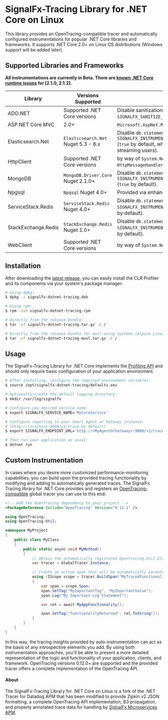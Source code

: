 # SignalFx-Tracing Library for .NET Core on Linux

This library provides an OpenTracing-compatible tracer and automatically configured instrumentations for popular .NET Core libraries and frameworks.  It supports .NET Core 2.0+ on Linux OS distributions (Windows support will be added later).

## Supported Libraries and Frameworks

**All instrumentations are currently in Beta. There are [known .NET Core runtime issues](https://github.com/dotnet/coreclr/issues/18448) for [2.1.0, 2.1.2].**

| Library | Versions Supported | Notes |
| ---     | ---                | ---   |
| ADO.NET | Supported .NET Core versions | Disable sanitization of `db.statement` with `SIGNALFX_SANITIZE_SQL_STATEMENTS=false` (`true` by default) |
| ASP.NET Core MVC | 2.0+ | `Microsoft.AspNet.Mvc.Core` NuGet and built-in packages |
| Elasticsearch.Net | `Elasticsearch.Net` Nuget 5.3 - 6.x | Disable `db.statement` tagging with `SIGNALFX_INSTRUMENTATION_ELASTICSEARCH_TAG_QUERIES=false` (`true` by default, which may introduce overhead for direct streaming users). |
| HttpClient | Supported .NET Core versions | by way of `System.Net.Http.HttpClientHandler` and `HttpMessageHandler` instrumentations |
| MongoDB | `MongoDB.Driver.Core` Nuget 2.1.0+ | Disable `db.statement` tagging with `SIGNALFX_INSTRUMENTATION_MONGODB_TAG_COMMANDS=false` (`true` by default). |
| Npgsql | `Npqsql` Nuget 4.0+ | Provided via enhanced ADO.NET instrumentation |
| ServiceStack.Redis | `ServiceStack.Redis` Nuget 4.0+ | Disable `db.statement` tagging with `SIGNALFX_INSTRUMENTATION_REDIS_TAG_COMMANDS=false` (`true` by default). |
| StackExchange.Redis | `StackExchange.Redis` Nuget 1.0+ | Disable `db.statement` tagging with `SIGNALFX_INSTRUMENTATION_REDIS_TAG_COMMANDS=false` (`true` by default). |
| WebClient | Supported .NET Core versions | by way of `System.Net.WebRequest` instrumentation |

## Installation

After downloading the [latest release](https://github.com/signalfx/signalfx-dotnet-tracing/releases/latest), you can easily install the CLR Profiler and its components via your system's package manager:

```bash
# Using dpkg:
$ dpkg -i signalfx-dotnet-tracing.deb

# Using rpm:
$ rpm -ivh signalfx-dotnet-tracing.rpm

# Directly from the release bundle:
$ tar -xf signalfx-dotnet-tracing.tar.gz -C /

# Directly from the release bundle for musl-using systems (Alpine Linux):
$ tar -xf signalfx-dotnet-tracing-musl.tar.gz -C /
```

## Usage

The SignalFx-Tracing Library for .NET Core implements the [Profiling API](https://docs.microsoft.com/en-us/dotnet/framework/unmanaged-api/profiling/) and should only require basic configuration of your application environment.

```bash
# After installing, configure the required environment variables:
$ source /opt/signalfx-dotnet-tracing/defaults.env

# Optionally create the default logging directory:
$ mkdir /var/log/signalfx

# Configure you desired service name:
$ export SIGNALFX_SERVICE_NAME='MyCoreService'

# Configure reporting to your Smart Agent or Gateway instance:
# (http://localhost:9080/v1/trace by default)
$ export SIGNALFX_ENDPOINT_URL='http://<MyAgentOrGateway>:9080/v1/trace'

# Then run your application as usual:
$ dotnet run
```

## Custom Instrumentation

In cases where you desire more customized performance-monitoring capabilities, you can build upon the provided tracing functionality by modifying and adding to automatically generated traces.
The SignalFx Tracing library for .NET Core provides and registers an [OpenTracing-compatible](https://github.com/opentracing/opentracing-csharp) global tracer you can use to this end:

```xml
<!-- Add the OpenTracing dependency to your project -->
<PackageReference Include="OpenTracing" Version="0.12.1" />
```

```csharp
using OpenTracing;
using OpenTracing.Util;

namespace MyProject
{
    public class MyClass
    {
        public static async void MyMethod()
        {
            // Obtain the automatically registered OpenTracing.Util.GlobalTracer instance
            var tracer = GlobalTracer.Instance;

            // Create an active span that will be automatically parented by any existing span in this context
            using (IScope scope = tracer.BuildSpan("MyTracedFunctionality").StartActive(finishSpanOnDispose: true))
            {
                var span = scope.Span;
                span.SetTag("MyImportantTag", "MyImportantValue");
                span.Log("My Important Log Statement");

                var ret = await MyAppFunctionality();

                span.SetTag("FunctionalityReturned", ret.ToString());
            }
        }
    }
}
```

In this way, the tracing insights provided by auto-instrumentation can act as the basis of any introspective elements you add.  By using both instrumentation approaches, you'll be able to present a more detailed representation of the logic and functionality of your application, clients, and framework.  OpenTracing versions 0.12.0+ are supported and the provided tracer offers a complete implementation of the OpenTracing API.

#### About
The SignalFx-Tracing Library for .NET Core on Linux is a fork of the .NET Tracer for Datadog APM that has been modified to provide Zipkin v2 JSON formatting, a complete OpenTracing API implementation, B3 propagation, and properly annotated trace data for handling by [SignalFx Microservices APM](https://docs.signalfx.com/en/latest/apm/apm-overview/index.html).
